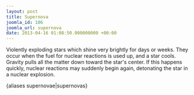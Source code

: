 ```yaml
---
layout: post
title: Supernova
joomla_id: 106
joomla_url: supernova
date: 2013-04-16 01:08:50.000000000 +00:00
---
```

<p>Violently exploding stars which shine very brightly for days or weeks. They occur when the fuel for nuclear reactions is used up, and a star cools. Gravity pulls all the matter down toward the star's center. If this happens quickly, nuclear reactions may suddenly begin again, detonating the star in a nuclear explosion.</p>
<p>{aliases supernovae|supernovas}</p>
